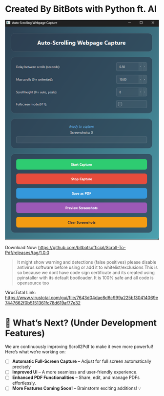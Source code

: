 # Created By BitBots with Python ft. AI
![imaget](image/image.png)


Download Now: https://github.com/bitbotsofficial/Scroll-To-Pdf/releases/tag/1.0.0

> It might show warning and detections (false positives) please disable antivirus software before using or add it to whitelist/exclusions
> This is so because we dont have code sign certificate and its created using pyinstaller with its default bootloader.
> It is 100% safe and all code is opensource too

VirusTotal Link: https://www.virustotal.com/gui/file/7643d04dae8d6c999a225bf30414069e7447662f0b5151361fc78d619af77e32

# 🚀 What’s Next? (Under Development Features)

We are continuously improving Scroll2Pdf to make it even more powerful! Here’s what we’re working on:

- [ ] **Automatic Full-Screen Capture** – Adjust for full screen automatically precisely
- [ ] **Improved UI** – A more seamless and user-friendly experience.
- [ ] **Enhanced PDF Functionalities** – Share, edit, and manage PDFs effortlessly.
- [ ] **More Features Coming Soon!** – Brainstorm exciting additions! 💡
